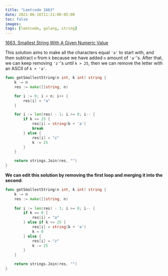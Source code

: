 ```yaml
---
title: "Leetcode 1663"
date: 2021-06-16T11:21:00-05:00
toc: false
images:
tags: [leetcode, golang, string]
---
```


[1663. Smallest String With A Given Numeric Value](https://leetcode.com/problems/smallest-string-with-a-given-numeric-value/)

This solution aims to make all the characters equal `'a'` to start with, and then subtract `n` from `k` because we have added `n` amount of `'a'`'s. After that, we can keep removing `'z'`'s until `k > 25`, then we can remove the letter with an ASCII of `k + 'a'`.

``` go
func getSmallestString(n int, k int) string {
	k -= n
	res := make([]string, n)

	for i := 0; i < n; i++ {
		res[i] = "a"
	}

	for i := len(res) - 1; i >= 0; i-- {
		if k <= 25 {
			res[i] = string(k + 'a')
			break
		} else {
			res[i] = "z"
			k -= 25
		}
	}

	return strings.Join(res, "")
}
```

**We can edit this solution by removing the first loop and merging it into the second:**

``` go
func getSmallestString(n int, k int) string {
	k -= n
	res := make([]string, n)
    
	for i := len(res) - 1; i >= 0; i-- {
		if k == 0 {
			res[i] = "a"
		} else if k <= 25 {
			res[i] = string(k + 'a')
			k = 0
		} else {
			res[i] = "z"
			k -= 25
		}
	}

	return strings.Join(res, "")
}
```